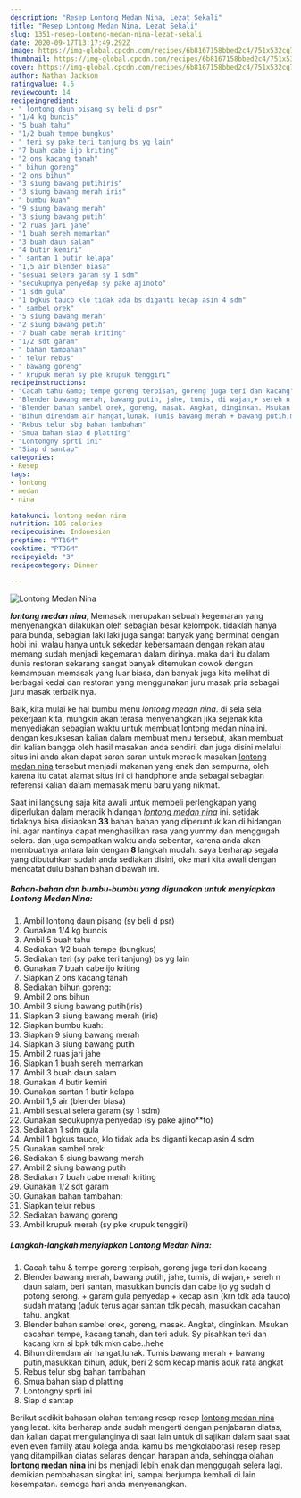 ```yaml
---
description: "Resep Lontong Medan Nina, Lezat Sekali"
title: "Resep Lontong Medan Nina, Lezat Sekali"
slug: 1351-resep-lontong-medan-nina-lezat-sekali
date: 2020-09-17T13:17:49.292Z
image: https://img-global.cpcdn.com/recipes/6b8167158bbed2c4/751x532cq70/lontong-medan-nina-foto-resep-utama.jpg
thumbnail: https://img-global.cpcdn.com/recipes/6b8167158bbed2c4/751x532cq70/lontong-medan-nina-foto-resep-utama.jpg
cover: https://img-global.cpcdn.com/recipes/6b8167158bbed2c4/751x532cq70/lontong-medan-nina-foto-resep-utama.jpg
author: Nathan Jackson
ratingvalue: 4.5
reviewcount: 14
recipeingredient:
- " lontong daun pisang sy beli d psr"
- "1/4 kg buncis"
- "5 buah tahu"
- "1/2 buah tempe bungkus"
- " teri sy pake teri tanjung bs yg lain"
- "7 buah cabe ijo kriting"
- "2 ons kacang tanah"
- " bihun goreng"
- "2 ons bihun"
- "3 siung bawang putihiris"
- "3 siung bawang merah iris"
- " bumbu kuah"
- "9 siung bawang merah"
- "3 siung bawang putih"
- "2 ruas jari jahe"
- "1 buah sereh memarkan"
- "3 buah daun salam"
- "4 butir kemiri"
- " santan 1 butir kelapa"
- "1,5 air blender biasa"
- "sesuai selera garam sy 1 sdm"
- "secukupnya penyedap sy pake ajinoto"
- "1 sdm gula"
- "1 bgkus tauco klo tidak ada bs diganti kecap asin 4 sdm"
- " sambel orek"
- "5 siung bawang merah"
- "2 siung bawang putih"
- "7 buah cabe merah kriting"
- "1/2 sdt garam"
- " bahan tambahan"
- " telur rebus"
- " bawang goreng"
- " krupuk merah sy pke krupuk tenggiri"
recipeinstructions:
- "Cacah tahu &amp; tempe goreng terpisah, goreng juga teri dan kacang"
- "Blender bawang merah, bawang putih, jahe, tumis, di wajan,+ sereh n daun salam, beri santan, masukkan buncis dan cabe ijo yg sudah d potong serong. + garam gula penyedap + kecap asin (krn tdk ada tauco) sudah matang (aduk terus agar santan tdk pecah, masukkan cacahan tahu. angkat"
- "Blender bahan sambel orek, goreng, masak. Angkat, dinginkan. Msukan cacahan tempe, kacang tanah, dan teri aduk. Sy pisahkan teri dan kacang krn si bpk tdk mkn cabe..hehe"
- "Bihun direndam air hangat,lunak. Tumis bawang merah + bawang putih,masukkan bihun, aduk, beri 2 sdm kecap manis aduk rata angkat"
- "Rebus telur sbg bahan tambahan"
- "Smua bahan siap d platting"
- "Lontongny sprti ini"
- "Siap d santap"
categories:
- Resep
tags:
- lontong
- medan
- nina

katakunci: lontong medan nina 
nutrition: 186 calories
recipecuisine: Indonesian
preptime: "PT16M"
cooktime: "PT36M"
recipeyield: "3"
recipecategory: Dinner

---
```



![Lontong Medan Nina](https://img-global.cpcdn.com/recipes/6b8167158bbed2c4/751x532cq70/lontong-medan-nina-foto-resep-utama.jpg)

<b><i>lontong medan nina</i></b>, Memasak merupakan sebuah kegemaran yang menyenangkan dilakukan oleh sebagian besar kelompok. tidaklah hanya para bunda, sebagian laki laki juga sangat banyak yang berminat dengan hobi ini. walau hanya untuk sekedar kebersamaan dengan rekan atau memang sudah menjadi kegemaran dalam dirinya. maka dari itu dalam dunia restoran sekarang sangat banyak ditemukan cowok dengan kemampuan memasak yang luar biasa, dan banyak juga kita melihat di berbagai kedai dan restoran yang menggunakan juru masak pria sebagai juru masak terbaik nya.



Baik, kita mulai ke hal bumbu menu <i>lontong medan nina</i>. di sela sela pekerjaan kita, mungkin akan terasa menyenangkan jika sejenak kita menyediakan sebagian waktu untuk membuat lontong medan nina ini. dengan kesuksesan kalian dalam membuat menu tersebut, akan membuat diri kalian bangga oleh hasil masakan anda sendiri. dan juga disini melalui situs ini anda akan dapat saran saran untuk meracik masakan <u>lontong medan nina</u> tersebut menjadi makanan yang enak dan sempurna, oleh karena itu catat alamat situs ini di handphone anda sebagai sebagian referensi kalian dalam memasak menu baru yang nikmat.


Saat ini langsung saja kita awali untuk membeli perlengkapan yang diperlukan dalam meracik hidangan <u><i>lontong medan nina</i></u> ini. setidak tidaknya bisa disiapkan <b>33</b> bahan bahan yang diperuntuk kan di hidangan ini. agar nantinya dapat menghasilkan rasa yang yummy dan menggugah selera. dan juga sempatkan waktu anda sebentar, karena anda akan membuatnya antara lain dengan <b>8</b> langkah mudah. saya berharap segala yang dibutuhkan sudah anda sediakan disini, oke mari kita awali dengan mencatat dulu bahan bahan dibawah ini.

<!--inarticleads1-->

##### Bahan-bahan dan bumbu-bumbu yang digunakan untuk menyiapkan Lontong Medan Nina:

1. Ambil  lontong daun pisang (sy beli d psr)
1. Gunakan 1/4 kg buncis
1. Ambil 5 buah tahu
1. Sediakan 1/2 buah tempe (bungkus)
1. Sediakan  teri (sy pake teri tanjung) bs yg lain
1. Gunakan 7 buah cabe ijo kriting
1. Siapkan 2 ons kacang tanah
1. Sediakan  bihun goreng:
1. Ambil 2 ons bihun
1. Ambil 3 siung bawang putih(iris)
1. Siapkan 3 siung bawang merah (iris)
1. Siapkan  bumbu kuah:
1. Siapkan 9 siung bawang merah
1. Siapkan 3 siung bawang putih
1. Ambil 2 ruas jari jahe
1. Siapkan 1 buah sereh memarkan
1. Ambil 3 buah daun salam
1. Gunakan 4 butir kemiri
1. Gunakan  santan 1 butir kelapa
1. Ambil 1,5 air (blender biasa)
1. Ambil sesuai selera garam (sy 1 sdm)
1. Gunakan secukupnya penyedap (sy pake ajino**to)
1. Sediakan 1 sdm gula
1. Ambil 1 bgkus tauco, klo tidak ada bs diganti kecap asin 4 sdm
1. Gunakan  sambel orek:
1. Sediakan 5 siung bawang merah
1. Ambil 2 siung bawang putih
1. Sediakan 7 buah cabe merah kriting
1. Gunakan 1/2 sdt garam
1. Gunakan  bahan tambahan:
1. Siapkan  telur rebus
1. Sediakan  bawang goreng
1. Ambil  krupuk merah (sy pke krupuk tenggiri)




<!--inarticleads2-->

##### Langkah-langkah menyiapkan Lontong Medan Nina:

1. Cacah tahu &amp; tempe goreng terpisah, goreng juga teri dan kacang
1. Blender bawang merah, bawang putih, jahe, tumis, di wajan,+ sereh n daun salam, beri santan, masukkan buncis dan cabe ijo yg sudah d potong serong. + garam gula penyedap + kecap asin (krn tdk ada tauco) sudah matang (aduk terus agar santan tdk pecah, masukkan cacahan tahu. angkat
1. Blender bahan sambel orek, goreng, masak. Angkat, dinginkan. Msukan cacahan tempe, kacang tanah, dan teri aduk. Sy pisahkan teri dan kacang krn si bpk tdk mkn cabe..hehe
1. Bihun direndam air hangat,lunak. Tumis bawang merah + bawang putih,masukkan bihun, aduk, beri 2 sdm kecap manis aduk rata angkat
1. Rebus telur sbg bahan tambahan
1. Smua bahan siap d platting
1. Lontongny sprti ini
1. Siap d santap




Berikut sedikit bahasan olahan tentang resep resep <u>lontong medan nina</u> yang lezat. kita berharap anda sudah mengerti dengan penjabaran diatas, dan kalian dapat mengulanginya di saat lain untuk di sajikan dalam saat saat even even family atau kolega anda. kamu bs mengkolaborasi resep resep yang ditampilkan diatas selaras dengan harapan anda, sehingga olahan <b>lontong medan nina</b> ini bs menjadi lebih enak dan menggugah selera lagi. demikian pembahasan singkat ini, sampai berjumpa kembali di lain kesempatan. semoga hari anda menyenangkan.
